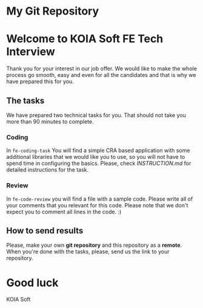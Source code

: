 # My Git Repository
# Welcome to KOIA Soft FE Tech Interview
Thank you for your interest in our job offer. We would like to make the whole process go smooth, easy and even for all the candidates and that is 
why we have prepared this for you.

## The tasks

We have prepared two technical tasks for you. That should not take you more than 90 minutes to complete.

### Coding

In `fe-coding-task` You will find a simple CRA based application with some additional libraries that we would like you to use, so you will not have to spend time in configuring the basics. Please, check *INSTRUCTION.md* for detailed instructions for the task. 


### Review

In `fe-code-review` you will find a file with a sample code. Please write all of your comments that you relevant for this code. Please note that we don't expect you to comment all lines in the code. :)


## How to send results

Please, make your own **git repository** and this repository as a **remote**. When you're done with the tasks, please, send us the link to your repository.


# Good luck

KOIA Soft 